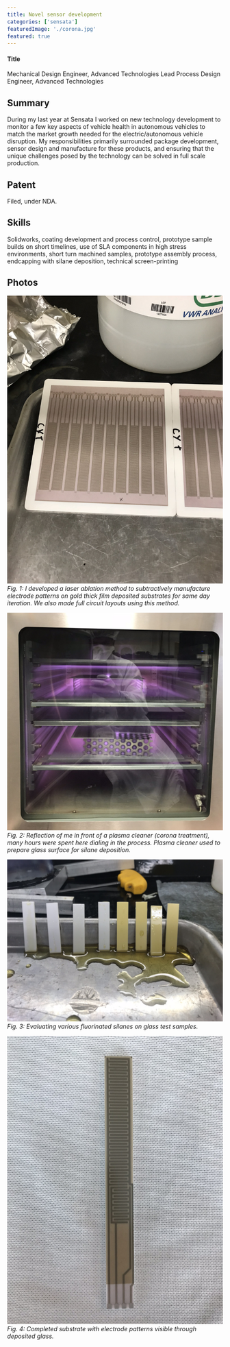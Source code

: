 ```yaml
---
title: Novel sensor development
categories: ['sensata']
featuredImage: './corona.jpg'
featured: true
---
```

#### Title
Mechanical Design Engineer, Advanced Technologies
Lead Process Design Engineer, Advanced Technologies

## Summary

During my last year at Sensata I worked on new technology development to monitor a few key aspects of vehicle health in autonomous vehicles to match the market growth needed for the electric/autonomous vehicle disruption. My responsibilities primarily surrounded package development, sensor design and manufacture for these products, and ensuring that the unique challenges posed by the technology can be solved in full scale production.

## Patent
Filed, under NDA.

## Skills

Solidworks, coating development and process control, prototype sample builds on short timelines, use of SLA components in high stress environments, short turn machined samples, prototype assembly process, endcapping with silane deposition, technical screen-printing

## Photos
![](IMG_2271.JPEG)
*Fig. 1: I developed a laser ablation method to subtractively manufacture electrode patterns on gold thick film deposited substrates for same day iteration. We also made full circuit layouts using this method.*

![](corona.jpg)
*Fig. 2: Reflection of me in front of a plasma cleaner (corona treatment), many hours were spent here dialing in the process. Plasma cleaner used to prepare glass surface for silane deposition.*

![](IMG_2308.JPEG)
*Fig. 3: Evaluating various fluorinated silanes on glass test samples.*

![](IMG_2982.JPEG)
*Fig. 4: Completed substrate with electrode patterns visible through deposited glass.*
